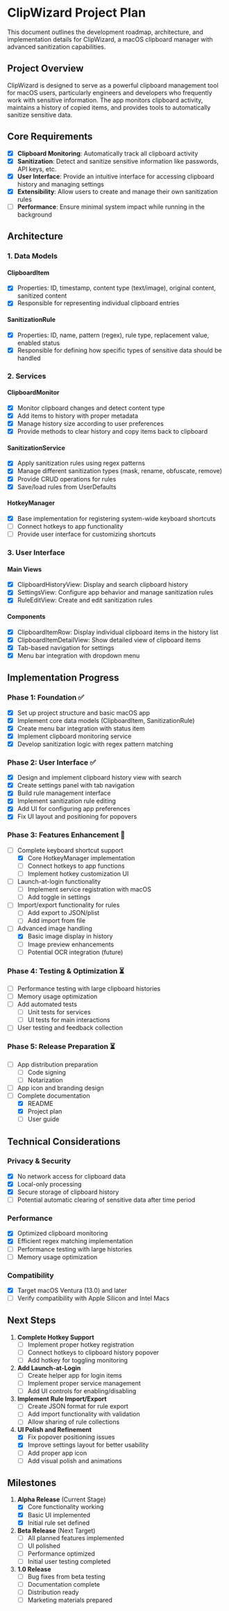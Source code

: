 # ClipWizard Project Plan

This document outlines the development roadmap, architecture, and implementation details for ClipWizard, a macOS clipboard manager with advanced sanitization capabilities.

## Project Overview

ClipWizard is designed to serve as a powerful clipboard management tool for macOS users, particularly engineers and developers who frequently work with sensitive information. The app monitors clipboard activity, maintains a history of copied items, and provides tools to automatically sanitize sensitive data.

## Core Requirements

- [x] **Clipboard Monitoring**: Automatically track all clipboard activity
- [x] **Sanitization**: Detect and sanitize sensitive information like passwords, API keys, etc.
- [x] **User Interface**: Provide an intuitive interface for accessing clipboard history and managing settings
- [x] **Extensibility**: Allow users to create and manage their own sanitization rules
- [ ] **Performance**: Ensure minimal system impact while running in the background

## Architecture

### 1. Data Models

#### ClipboardItem
- [x] Properties: ID, timestamp, content type (text/image), original content, sanitized content
- [x] Responsible for representing individual clipboard entries

#### SanitizationRule
- [x] Properties: ID, name, pattern (regex), rule type, replacement value, enabled status
- [x] Responsible for defining how specific types of sensitive data should be handled

### 2. Services

#### ClipboardMonitor
- [x] Monitor clipboard changes and detect content type
- [x] Add items to history with proper metadata
- [x] Manage history size according to user preferences
- [x] Provide methods to clear history and copy items back to clipboard

#### SanitizationService
- [x] Apply sanitization rules using regex patterns
- [x] Manage different sanitization types (mask, rename, obfuscate, remove)
- [x] Provide CRUD operations for rules
- [x] Save/load rules from UserDefaults

#### HotkeyManager
- [x] Base implementation for registering system-wide keyboard shortcuts
- [ ] Connect hotkeys to app functionality
- [ ] Provide user interface for customizing shortcuts

### 3. User Interface

#### Main Views
- [x] ClipboardHistoryView: Display and search clipboard history
- [x] SettingsView: Configure app behavior and manage sanitization rules
- [x] RuleEditView: Create and edit sanitization rules

#### Components
- [x] ClipboardItemRow: Display individual clipboard items in the history list
- [x] ClipboardItemDetailView: Show detailed view of clipboard items
- [x] Tab-based navigation for settings
- [x] Menu bar integration with dropdown menu

## Implementation Progress

### Phase 1: Foundation ✅
- [x] Set up project structure and basic macOS app
- [x] Implement core data models (ClipboardItem, SanitizationRule)
- [x] Create menu bar integration with status item
- [x] Implement clipboard monitoring service
- [x] Develop sanitization logic with regex pattern matching

### Phase 2: User Interface ✅
- [x] Design and implement clipboard history view with search
- [x] Create settings panel with tab navigation
- [x] Build rule management interface
- [x] Implement sanitization rule editing
- [x] Add UI for configuring app preferences
- [x] Fix UI layout and positioning for popovers

### Phase 3: Features Enhancement 🔄
- [ ] Complete keyboard shortcut support
  - [x] Core HotkeyManager implementation
  - [ ] Connect hotkeys to app functions
  - [ ] Implement hotkey customization UI
- [ ] Launch-at-login functionality
  - [ ] Implement service registration with macOS
  - [ ] Add toggle in settings
- [ ] Import/export functionality for rules
  - [ ] Add export to JSON/plist
  - [ ] Add import from file
- [ ] Advanced image handling
  - [x] Basic image display in history
  - [ ] Image preview enhancements
  - [ ] Potential OCR integration (future)

### Phase 4: Testing & Optimization ⏳
- [ ] Performance testing with large clipboard histories
- [ ] Memory usage optimization
- [ ] Add automated tests
  - [ ] Unit tests for services
  - [ ] UI tests for main interactions
- [ ] User testing and feedback collection

### Phase 5: Release Preparation ⏳
- [ ] App distribution preparation
  - [ ] Code signing
  - [ ] Notarization
- [ ] App icon and branding design
- [ ] Complete documentation
  - [x] README
  - [x] Project plan
  - [ ] User guide

## Technical Considerations

### Privacy & Security
- [x] No network access for clipboard data
- [x] Local-only processing
- [x] Secure storage of clipboard history
- [ ] Potential automatic clearing of sensitive data after time period

### Performance
- [x] Optimized clipboard monitoring
- [x] Efficient regex matching implementation
- [ ] Performance testing with large histories
- [ ] Memory usage optimization

### Compatibility
- [x] Target macOS Ventura (13.0) and later
- [ ] Verify compatibility with Apple Silicon and Intel Macs

## Next Steps

1. **Complete Hotkey Support**
   - [ ] Implement proper hotkey registration
   - [ ] Connect hotkeys to clipboard history popover
   - [ ] Add hotkey for toggling monitoring

2. **Add Launch-at-Login**
   - [ ] Create helper app for login items
   - [ ] Implement proper service management
   - [ ] Add UI controls for enabling/disabling

3. **Implement Rule Import/Export**
   - [ ] Create JSON format for rule export
   - [ ] Add import functionality with validation
   - [ ] Allow sharing of rule collections

4. **UI Polish and Refinement**
   - [x] Fix popover positioning issues
   - [x] Improve settings layout for better usability
   - [ ] Add proper app icon
   - [ ] Add visual polish and animations

## Milestones

1. **Alpha Release** (Current Stage)
   - [x] Core functionality working
   - [x] Basic UI implemented
   - [x] Initial rule set defined

2. **Beta Release** (Next Target)
   - [ ] All planned features implemented
   - [ ] UI polished
   - [ ] Performance optimized
   - [ ] Initial user testing completed

3. **1.0 Release**
   - [ ] Bug fixes from beta testing
   - [ ] Documentation complete
   - [ ] Distribution ready
   - [ ] Marketing materials prepared
